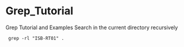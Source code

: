 # Grep_Tutorial
Grep Tutorial and Examples
Search in the current directory recursively
 ~~~ 
  grep -rl "ISB-RT01" .
 ~~~ 
